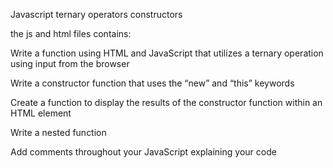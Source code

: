 Javascript ternary operators constructors

the js and html files contains:

Write a function using HTML and JavaScript that utilizes a ternary operation using input from the browser

Write a constructor function that uses the “new” and “this” keywords

Create a function to display the results of the constructor function within an HTML element

Write a nested function

Add comments throughout your JavaScript explaining your code